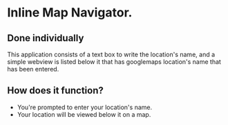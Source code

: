 # Inline Map Navigator. #
## Done individually ## 
This application consists of a text box to write the location's name, and a simple webview is listed below it that has googlemaps location's name that has been entered.

## How does it function?

* You're prompted to enter your location's name.
* Your location will be viewed below it on a map.

